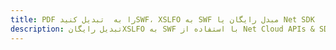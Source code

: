 ---title: PDF را به  تبدیل کنیدSWF، XSLFO به SWF مبدل رایگان یا Net SDKdescription: تبدیل رایگانXSLFO به SWF با استفاده از Net Cloud APIs & SDK همچنین اسناد PDF را در Cloud ایجاد، ویرایش و رندر کنید.---